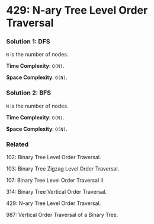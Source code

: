 # 429: N-ary Tree Level Order Traversal

### Solution 1: DFS
`N` is the number of nodes.

**Time Complexity**: `O(N)`.

**Space Complexity**: `O(N)`.

### Solution 2: BFS
`N` is the number of nodes.

**Time Complexity**: `O(N)`.

**Space Complexity**: `O(N)`.

### Related
102: Binary Tree Level Order Traversal.

103: Binary Tree Zigzag Level Order Traversal.

107: Binary Tree Level Order Traversal II.

314: Binary Tree Vertical Order Traversal.

429: N-ary Tree Level Order Traversal.

987: Vertical Order Traversal of a Binary Tree.
